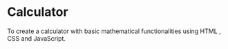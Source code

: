 # Calculator
To create a calculator with basic mathematical functionalities using HTML , CSS and JavaScript.
